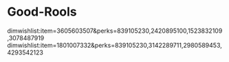 # Good-Rools

dimwishlist:item=3605603507&perks=839105230,2420895100,1523832109,3078487919
dimwishlist:item=1801007332&perks=839105230,3142289711,2980589453,4293542123
